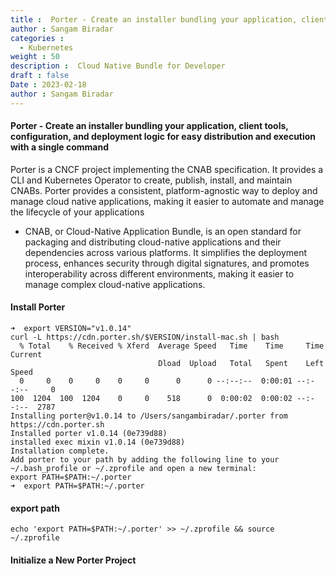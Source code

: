 ```yaml
---
title :  Porter - Create an installer bundling your application, client tools, configuration, and deployment logic for easy distribution and execution with a single command
author : Sangam Biradar
categories : 
  - Kubernetes
weight : 50
description :  Cloud Native Bundle for Developer
draft : false
Date : 2023-02-18
author : Sangam Biradar
---
```



#### Porter - Create an installer bundling your application, client tools, configuration, and deployment logic for easy distribution and execution with a single command

Porter is a CNCF project implementing the CNAB specification. It provides a CLI and Kubernetes Operator to create, publish, install, and maintain CNABs. Porter provides a consistent, platform-agnostic way to deploy and manage cloud native applications, making it easier to automate and manage the lifecycle of your applications

 - CNAB, or Cloud-Native Application Bundle, is an open standard for packaging and distributing cloud-native applications and their dependencies across various platforms. It simplifies the deployment process, enhances security through digital signatures, and promotes interoperability across different environments, making it easier to manage complex cloud-native applications.


#### Install Porter 

```
➜  export VERSION="v1.0.14"
curl -L https://cdn.porter.sh/$VERSION/install-mac.sh | bash
  % Total    % Received % Xferd  Average Speed   Time    Time     Time  Current
                                 Dload  Upload   Total   Spent    Left  Speed
  0     0    0     0    0     0      0      0 --:--:--  0:00:01 --:--:--     0
100  1204  100  1204    0     0    518      0  0:00:02  0:00:02 --:--:--  2787
Installing porter@v1.0.14 to /Users/sangambiradar/.porter from https://cdn.porter.sh
Installed porter v1.0.14 (0e739d88)
installed exec mixin v1.0.14 (0e739d88)
Installation complete.
Add porter to your path by adding the following line to your ~/.bash_profile or ~/.zprofile and open a new terminal:
export PATH=$PATH:~/.porter
➜  export PATH=$PATH:~/.porter
```

#### export path 

```
echo 'export PATH=$PATH:~/.porter' >> ~/.zprofile && source ~/.zprofile

```

#### Initialize a New Porter Project

